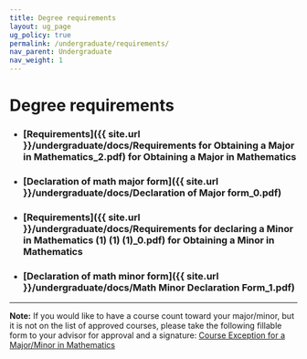 ```yaml
---
title: Degree requirements
layout: ug_page
ug_policy: true
permalink: /undergraduate/requirements/
nav_parent: Undergraduate
nav_weight: 1
---
```


<h1 class="mb-3">Degree requirements</h1>

- ### [Requirements]({{ site.url }}/undergraduate/docs/Requirements for Obtaining a Major in Mathematics_2.pdf) for Obtaining a Major in Mathematics
- ### [Declaration of math major form]({{ site.url }}/undergraduate/docs/Declaration of Major form_0.pdf)
- ### [Requirements]({{ site.url }}/undergraduate/docs/Requirements for declaring a Minor in Mathematics (1) (1) (1)_0.pdf) for Obtaining a Minor in Mathematics
- ### [Declaration of math minor form]({{ site.url }}/undergraduate/docs/Math Minor Declaration Form_1.pdf)

---

**Note:** If you would like to have a course count toward your major/minor, but it is not on the list of approved courses, please take the following fillable form to your advisor for approval and a signature:&nbsp;<a href="{{ site.url }}/undergraduate/docs/exception(fillable)_1.pdf">Course Exception for a Major/Minor in Mathematics</a>
